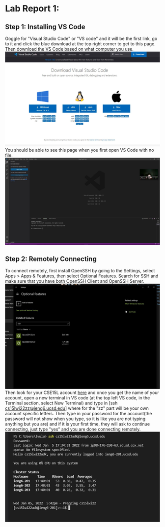 # Lab Report 1: 

## Step 1: Installing VS Code

Goggle for "Visual Studio Code" or "VS code" and it will be the first link, go to it and click the blue download at the top right corner to get to this page. Then download the VS Code based on what computer you use.
![Screenshot 1](https://raw.githubusercontent.com/lvuluong/cse15l-lab-reports/main/downloadvscode.JPG)
You should be able to see this page when you first open VS Code with no file.
![Screenshot 1](https://raw.githubusercontent.com/lvuluong/cse15l-lab-reports/main/vs.JPG)

## Step 2: Remotely Connecting

To connect remotely, first install OpenSSH by going to the Settings, select Apps > Apps & Features, then select Optional Features. Search for SSH and make sure that you have both OpenSSH Client and OpenSSH Server. 
 ![Screenshot 1](https://raw.githubusercontent.com/lvuluong/cse15l-lab-reports/main/SSH.JPG)
 Then look for your CSE15L account [here](https://sdacs.ucsd.edu/~icc/index.php) and once you get the name of your account, open a new terminal in VS code (at the top left VS code, in the Terminal section, select New Terminal) and type in [ssh cs15lwi22zz@ieng6.ucsd.edu] where for the "zz" part will be your own account specific letters. Then type in your password for the account(the password will not show when you type, so it is like you are not typing anything but you are) and if it is your first time, they will ask to continue connecting, just type "yes" and you are done connecting remotely.
 ![Screenshot 1](https://raw.githubusercontent.com/lvuluong/cse15l-lab-reports/main/p4lab.JPG)
